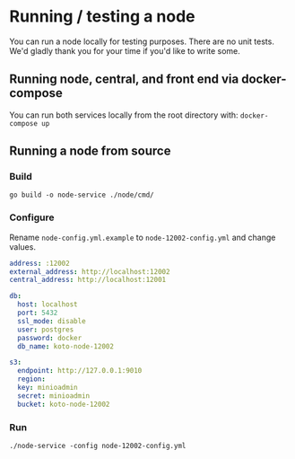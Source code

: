 # Running / testing a node

You can run a node locally for testing purposes. There are no unit tests. We'd gladly thank you for your time if you'd like to write some.

## Running node, central, and front end via docker-compose

You can run both services locally from the root directory with:
`docker-compose up`

## Running a node from source

### Build

```
go build -o node-service ./node/cmd/
```

### Configure

Rename `node-config.yml.example` to `node-12002-config.yml` and change values.

```yaml
address: :12002
external_address: http://localhost:12002
central_address: http://localhost:12001

db:
  host: localhost
  port: 5432
  ssl_mode: disable
  user: postgres
  password: docker
  db_name: koto-node-12002

s3:
  endpoint: http://127.0.0.1:9010
  region:
  key: minioadmin
  secret: minioadmin
  bucket: koto-node-12002

``` 

### Run

```
./node-service -config node-12002-config.yml
```